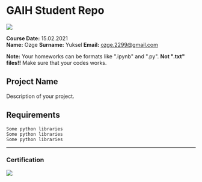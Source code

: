 # GAIH Student Repo 
![](img/logo.png)

**Course Date:** 15.02.2021  
**Name:** Ozge
**Surname:** Yuksel 
**Email:** ozge.2299@gmail.com  

**Note:** Your homeworks can be formats like ".ipynb" and ".py". **Not ".txt" files!!** Make sure that your codes works.  

## Project Name
Description of your project.

## Requirements
```
Some python libraries
Some python libraries
Some python libraries
```
---

### Certification
![](Py_Certificate.png)

